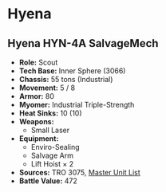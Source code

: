 # Hyena
## Hyena HYN-4A SalvageMech
- **Role:** Scout
- **Tech Base:** Inner Sphere (3066)
- **Chassis:** 55 tons (Industrial)
- **Movement:** 5 / 8
- **Armor:** 80
- **Myomer:** Industrial Triple-Strength
- **Heat Sinks:** 10 (10)
- **Weapons:**
  - Small Laser
- **Equipment:**
  - Enviro-Sealing
  - Salvage Arm
  - Lift Hoist × 2
- **Sources:** TRO 3075, [Master Unit List](http://masterunitlist.info/Unit/Details/1598/hyena-hyn-4a-salvagemech)
- **Battle Value:** 472

